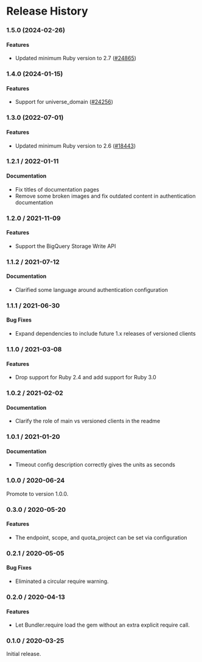 # Release History

### 1.5.0 (2024-02-26)

#### Features

* Updated minimum Ruby version to 2.7 ([#24865](https://github.com/googleapis/google-cloud-ruby/issues/24865)) 

### 1.4.0 (2024-01-15)

#### Features

* Support for universe_domain ([#24256](https://github.com/googleapis/google-cloud-ruby/issues/24256)) 

### 1.3.0 (2022-07-01)

#### Features

* Updated minimum Ruby version to 2.6 ([#18443](https://github.com/googleapis/google-cloud-ruby/issues/18443)) 

### 1.2.1 / 2022-01-11

#### Documentation

* Fix titles of documentation pages
* Remove some broken images and fix outdated content in authentication documentation

### 1.2.0 / 2021-11-09

#### Features

* Support the BigQuery Storage Write API

### 1.1.2 / 2021-07-12

#### Documentation

* Clarified some language around authentication configuration

### 1.1.1 / 2021-06-30

#### Bug Fixes

* Expand dependencies to include future 1.x releases of versioned clients

### 1.1.0 / 2021-03-08

#### Features

* Drop support for Ruby 2.4 and add support for Ruby 3.0

### 1.0.2 / 2021-02-02

#### Documentation

* Clarify the role of main vs versioned clients in the readme

### 1.0.1 / 2021-01-20

#### Documentation

* Timeout config description correctly gives the units as seconds

### 1.0.0 / 2020-06-24

Promote to version 1.0.0.

### 0.3.0 / 2020-05-20

#### Features

* The endpoint, scope, and quota_project can be set via configuration

### 0.2.1 / 2020-05-05

#### Bug Fixes

* Eliminated a circular require warning.

### 0.2.0 / 2020-04-13

#### Features

* Let Bundler.require load the gem without an extra explicit require call.

### 0.1.0 / 2020-03-25

Initial release.
